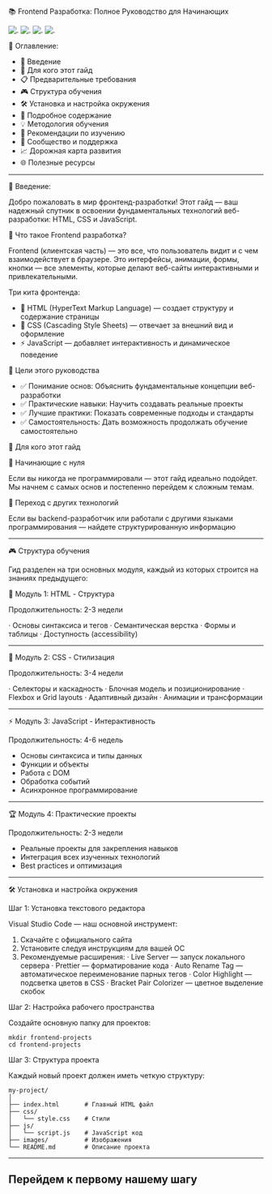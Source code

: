 
📚 Frontend Разработка: Полное Руководство для Начинающих

![.](https://img.shields.io/badge/HTML5-E34F26?style=for-the-badge&logo=html5&logoColor=white)
![.](https://img.shields.io/badge/CSS3-1572B6?style=for-the-badge&logo=css3&logoColor=white)
![.](https://img.shields.io/badge/JavaScript-F7DF1E?style=for-the-badge&logo=javascript&logoColor=black)
![.](https://img.shields.io/badge/GitHub-181717?style=for-the-badge&logo=github&logoColor=white)

🎯 Оглавление:

- 🌟 Введение
- 🚀 Для кого этот гайд
- 📋 Предварительные требования
- 🎮 Структура обучения
- 🛠️ Установка и настройка окружения
- 📖 Подробное содержание
- 💡 Методология обучения
- 🎯 Рекомендации по изучению
- 🤝 Сообщество и поддержка
- 📈 Дорожная карта развития
- 🌐 Полезные ресурсы

---

🌟 Введение:

Добро пожаловать в мир фронтенд-разработки! Этот гайд — ваш надежный спутник в освоении фундаментальных технологий веб-разработки: HTML, CSS и JavaScript.

📖 Что такое Frontend разработка?

Frontend (клиентская часть) — это все, что пользователь видит и с чем взаимодействует в браузере. Это интерфейсы, анимации, формы, кнопки — все элементы, которые делают веб-сайты интерактивными и привлекательными.

Три кита фронтенда:

- 🔼 HTML (HyperText Markup Language) — создает структуру и содержание страницы
- 🎨 CSS (Cascading Style Sheets) — отвечает за внешний вид и оформление
- ⚡ JavaScript — добавляет интерактивность и динамическое поведение

🎯 Цели этого руководства

- ✅ Понимание основ: Объяснить фундаментальные концепции веб-разработки
- ✅ Практические навыки: Научить создавать реальные проекты
- ✅ Лучшие практики: Показать современные подходы и стандарты
- ✅ Самостоятельность: Дать возможность продолжать обучение самостоятельно

🚀 Для кого этот гайд

👶 Начинающие с нуля

Если вы никогда не программировали — этот гайд идеально подойдет. Мы начнем с самых основ и постепенно перейдем к сложным темам.

🔄 Переход с других технологий

Если вы backend-разработчик или работали с другими языками программирования — найдете структурированную информацию

---

🎮 Структура обучения

Гид разделен на три основных модуля, каждый из которых строится на знаниях предыдущего:

📐 Модуль 1: HTML - Структура

Продолжительность: 2-3 недели

· Основы синтаксиса и тегов
· Семантическая верстка
· Формы и таблицы
· Доступность (accessibility)

---

🎨 Модуль 2: CSS - Стилизация

Продолжительность: 3-4 недели

· Селекторы и каскадность
· Блочная модель и позиционирование
· Flexbox и Grid layouts
· Адаптивный дизайн
· Анимации и трансформации

---

⚡ Модуль 3: JavaScript - Интерактивность

Продолжительность: 4-6 недель

- Основы синтаксиса и типы данных
- Функции и объекты
- Работа с DOM
- Обработка событий
- Асинхронное программирование

---

🏆 Модуль 4: Практические проекты

Продолжительность: 2-3 недели

- Реальные проекты для закрепления навыков
- Интеграция всех изученных технологий
- Best practices и оптимизация

---

🛠️ Установка и настройка окружения

Шаг 1: Установка текстового редактора

Visual Studio Code — наш основной инструмент:

1. Скачайте с официального сайта
2. Установите следуя инструкциям для вашей ОС
3. Рекомендуемые расширения:
   · Live Server — запуск локального сервера
   · Prettier — форматирование кода
   · Auto Rename Tag — автоматическое переименование парных тегов
   · Color Highlight — подсветка цветов в CSS
   · Bracket Pair Colorizer — цветное выделение скобок

Шаг 2: Настройка рабочего пространства

Создайте основную папку для проектов:

```
mkdir frontend-projects
cd frontend-projects
```

Шаг 3: Структура проекта

Каждый новый проект должен иметь четкую структуру:

```
my-project/
│
├── index.html       # Главный HTML файл
├── css/
│   └── style.css    # Стили
├── js/
│   └── script.js    # JavaScript код
├── images/          # Изображения
└── README.md        # Описание проекта
```

---

Перейдем к первому нашему шагу
---
